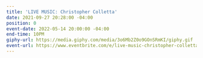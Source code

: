```yaml
---
title: 'LIVE MUSIC: Christopher Colletta'
date: 2021-09-27 20:28:00 -04:00
position: 0
event-date: 2022-05-14 20:00:00 -04:00
end-time: 10PM
giphy-url: https://media.giphy.com/media/3o6Mb2Z0o9GOnSRmKI/giphy.gif
event-url: https://www.eventbrite.com/e/live-music-christopher-colletta-tickets-311891845907
---
```



